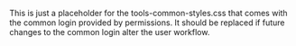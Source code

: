 This is just a placeholder for the tools-common-styles.css that comes with the common login provided by permissions.
It should be replaced if future changes to the common login alter the user workflow.
